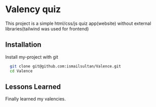 
# Valency quiz

This project is a simple html/css/js quiz app(website) without external libraries(tailwind was used for frontend)


## Installation

Install my-project with git

```bash
  git clone git@github.com:ismailsultan/Valence.git
  cd Valence
```


    
## Lessons Learned

Finally learned my valencies.
